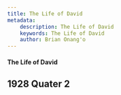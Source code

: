 ```yaml
---
title: The Life of David
metadata:
    description: The Life of David
    keywords: The Life of David
    author: Brian Onang'o
---
```


#### The Life of David

## 1928 Quater 2
